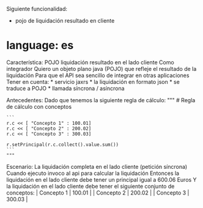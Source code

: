 Siguiente funcionalidad:
* pojo de liquidación resultado en cliente

# language: es
Característica: POJO liquidación resultado en el lado cliente
  Como integrador
  Quiero un objeto plano java (POJO) que refleje el resultado de la liquidación
  Para que el API sea sencillo de integrar en otras aplicaciones
  Tener en cuenta:
    * servicio jaxrs
    * la liquidación en formato json
    * se traduce a POJO
    * llamada síncrona / asíncrona

  Antecedentes:
    Dado que tenemos la siguiente regla de cálculo:
    """
    # Regla de cálculo con conceptos

    ```
    r.c << [ "Concepto 1" : 100.01]
    r.c << [ "Concepto 2" : 200.02]
    r.c << [ "Concepto 3" : 300.03]

    r.setPrincipal(r.c.collect().value.sum())
    ```
    """

  Escenario: La liquidación completa en el lado cliente (petición síncrona)
    Cuando ejecuto invoco al api para calcular la liquidación
    Entonces la liquidación en el lado cliente debe tener un principal igual a 600.06 Euros
      Y la liquidación en el lado cliente debe tener el siguiente conjunto de conceptos:
        | Concepto 1 | 100.01 |
        | Concepto 2 | 200.02 |
        | Concepto 3 | 300.03 |
